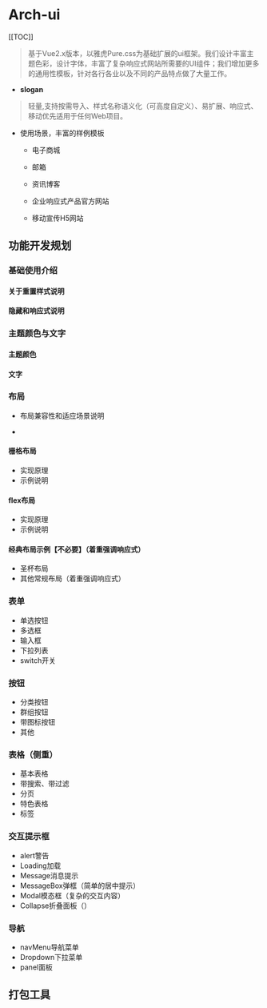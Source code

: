 

# Arch-ui

[[TOC]]

> 基于Vue2.x版本，以雅虎Pure.css为基础扩展的ui框架。我们设计丰富主题色彩，设计字体，丰富了复杂响应式网站所需要的UI组件；我们增加更多的通用性模板，针对各行各业以及不同的产品特点做了大量工作。


- **slogan**

> 轻量,支持按需导入、样式名称语义化（可高度自定义）、易扩展、响应式、移动优先适用于任何Web项目。


- 使用场景，丰富的样例模板


    - 电子商城
    
    - 邮箱
    
    - 资讯博客
    
    - 企业响应式产品官方网站
    
    - 移动宣传H5网站
    

## 功能开发规划

### 基础使用介绍

#### 关于重置样式说明

#### 隐藏和响应式说明

### 主题颜色与文字

#### 主题颜色

#### 文字


### 布局

- 布局兼容性和适应场景说明

- 

#### 栅格布局

- 实现原理
- 示例说明

#### flex布局

- 实现原理
- 示例说明

#### 经典布局示例【不必要】（着重强调响应式）

- 圣杯布局
- 其他常规布局（着重强调响应式）

### 表单

- 单选按钮
- 多选框
- 输入框
- 下拉列表
- switch开关

### 按钮

- 分类按钮
- 群组按钮
- 带图标按钮
- 其他

### 表格（侧重）

- 基本表格
- 带搜索、带过滤
- 分页
- 特色表格
- 标签


### 交互提示框

- alert警告
- Loading加载
- Message消息提示
- MessageBox弹框（简单的居中提示）
- Modal模态框（复杂的交互内容）
- Collapse折叠面板（）

### 导航

- navMenu导航菜单
- Dropdown下拉菜单
- panel面板

## 打包工具

